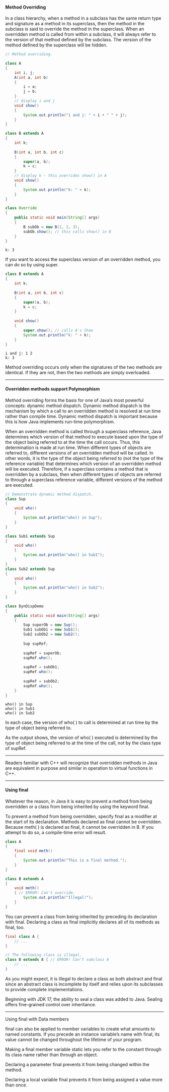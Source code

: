 
#### Method Overriding

In a class hierarchy, when a method in a subclass has the same return type and signature as a method in its superclass, then the method in the subclass is said to override the method in the superclass. When an overridden method is called from within a subclass, it will always refer
to the version of that method defined by the subclass. The version of the method defined by
the superclass will be hidden.

```java
// Method overriding.

class A 
{
	int i, j;
	A(int a, int b) 
	{
		i = a;
		j = b;
	}
	// display i and j
	void show() 
	{
		System.out.println("i and j: " + i + " " + j);
	}
}

class B extends A 
{
	int k;
	
	B(int a, int b, int c) 
	{
		super(a, b);
		k = c;
	}
	// display k – this overrides show() in A
	void show() 
	{
		System.out.println("k: " + k);
	}
}

class Override
{
	public static void main(String[] args) 
	{
		B subOb = new B(1, 2, 3);
		subOb.show(); // this calls show() in B
	}
}
```

```
k: 3
```

If you want to access the superclass version of an overridden method, you can do so by using super.

```java
class B extends A 
{
	int k;
	
	B(int a, int b, int c) 
	{
		super(a, b);
		k = c;
	}
	
	void show() 
	{
		super.show(); // calls A's Show
		System.out.println("k: " + k);
	}
}
```

```
i and j: 1 2
k: 3
```

Method overriding occurs only when the signatures of the two methods are identical. If they are not, then the two methods are simply overloaded.

___

#### Overridden methods support Polymorphism

Method overriding forms the basis for one of Java’s most powerful concepts: dynamic method dispatch. Dynamic method dispatch is the mechanism by which a call to an overridden method is resolved at run time rather than compile time. Dynamic method dispatch is important because this is how Java implements run-time polymorphism.

When an overridden method is called through a superclass reference, Java determines which
version of that method to execute based upon the type of the object being referred to at the time
the call occurs. Thus, this determination is made at run time. When different types of objects are
referred to, different versions of an overridden method will be called. In other words, it is the
type of the object being referred to (not the type of the reference variable) that determines which
version of an overridden method will be executed. Therefore, if a superclass contains a method
that is overridden by a subclass, then when different types of objects are referred to through a
superclass reference variable, different versions of the method are executed.

```java
// Demonstrate dynamic method dispatch.
class Sup 
{
	void who() 
	{
		System.out.println("who() in Sup");
	}
}

class Sub1 extends Sup 
{
	void who() 
	{
		System.out.println("who() in Sub1");
	}
}
class Sub2 extends Sup 
{
	void who() 
	{
		System.out.println("who() in Sub2");
	}
}

class DynDispDemo 
{
	public static void main(String[] args) 
	{
		Sup superOb = new Sup();
		Sub1 subOb1 = new Sub1();
		Sub2 subOb2 = new Sub2();
		
		Sup supRef;
		
		supRef = superOb;
		supRef.who();
		
		supRef = subOb1;
		supRef.who();
		
		supRef = subOb2;
		supRef.who();
	}
}
```

```
who() in Sup
who() in Sub1
who() in Sub2
```

In each case, the version of who( ) to call is determined at run time by the type of object being referred to.


As the output shows, the version of who( ) executed is determined by the type of object being referred to at the time of the call, not by the class type of supRef.

___


Readers familiar with C++ will recognize that overridden methods in Java are
equivalent in purpose and similar in operation to virtual functions in C++.

___

#### Using final

Whatever the reason, in Java it is easy to prevent a method
from being overridden or a class from being inherited by using the keyword final.

To prevent a method from being overridden, specify final as a modifier at the start of its declaration. Methods declared as final cannot be overridden.
Because meth( ) is declared as final, it cannot be overridden in B. If you attempt to do so, a compile-time error will result.
```java
class A 
{
	final void meth() 
	{
		System.out.println("This is a final method.");
	}
}

class B extends A 
{
	void meth() 
	{ // ERROR! Can't override.
		System.out.println("Illegal!");
	}
}
```

You can prevent a class from being inherited by preceding its declaration with final. Declaring a
class as final implicitly declares all of its methods as final, too. 

```java
final class A {
	// ...
}

// The following class is illegal.
class B extends A { // ERROR! Can't subclass A
	// ...
}
```

As you might expect, it is illegal to declare a class as both abstract and final since an abstract class is incomplete by itself and relies upon its subclasses to provide complete implementations.

Beginning with JDK 17, the ability to seal a class was added to Java. Sealing offers fine-grained control over inheritance.

____

Using final with Data members

final can also be applied to member variables to create
what amounts to named constants. If you precede an instance variable’s name with final, its value
cannot be changed throughout the lifetime of your program.

Making a final member variable static lets you refer to the
constant through its class name rather than through an object.

Declaring a parameter final prevents it from being changed within the method. 

Declaring a local variable final prevents it from being assigned a value more than once.

